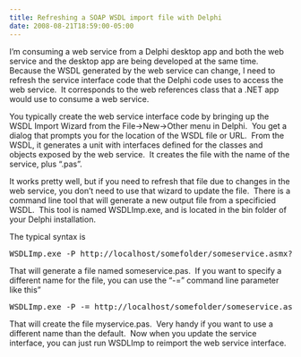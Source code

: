 ```yaml
---
title: Refreshing a SOAP WSDL import file with Delphi
date: 2008-08-21T18:59:00-05:00
---
```

I’m consuming a web service from a Delphi desktop app and both the web service and the desktop app are being developed at the same time.   Because the WSDL generated by the web service can change, I need to refresh the service interface code that the Delphi code uses to access the web service.  It corresponds to the web references class that a .NET app would use to consume a web service.

You typically create the web service interface code by bringing up the WSDL Import Wizard from the File->New->Other menu in Delphi.  You get a dialog that prompts you for the location of the WSDL file or URL.  From the WSDL, it generates a unit with interfaces defined for the classes and objects exposed by the web service.  It creates the file with the name of the service, plus “.pas”.

It works pretty well, but if you need to refresh that file due to changes in the web service, you don’t need to use that wizard to update the file.  There is a command line tool that will generate a new output file from a specificied WSDL.  This tool is named WSDLImp.exe, and is located in the bin folder of your Delphi installation.

The typical syntax is </p> 

<pre>WSDLImp.exe -P http://localhost/somefolder/someservice.asmx?WSDL</pre></p> 

That will generate a file named someservice.pas.  If you want to specify a different name for the file, you can use the “-=” command line parameter like this&#8221;</p> 

<pre>WSDLImp.exe -P -= http://localhost/somefolder/someservice.asmx?WSDL=myservice.pas</pre></p> 

That will create the file myservice.pas.  Very handy if you want to use a different name than the default.  Now when you update the service interface, you can just run WSDLImp to reimport the web service interface.
